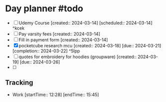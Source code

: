 # Day planner #todo 
- [ ] Udemy Course [created:: 2024-03-14]  [scheduled:: 2024-03-14] ^kcek
- [ ] Pay varsity fees  [created:: 2024-03-14]
- [ ] Fill in payment form  [created:: 2024-03-14]
- [x] pocketcube research mcu  [created:: 2024-03-18]  [due:: 2024-03-21]  [completion:: 2024-03-22] ^5lpp
- [ ] quotes for embroidery for hoodies (groupware)  [created:: 2024-03-19]  [due:: 2024-03-26]
- [ ] 

## Tracking
- Work [startTime:: 12:28] [endTime:: 15:45]